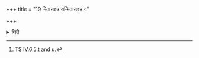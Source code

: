 +++
title = "19 मितासश्च सम्मितासश्च न"

+++

<details><summary>थिते</summary>

19. To the (formulae) of each group he adds mitāsaśca and saṁmitāsaśca naḥ.[^1]   

[^1]: TS IV.6.5.t and u.   
</details>
